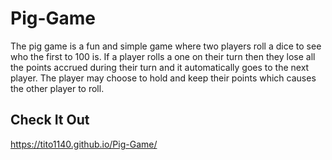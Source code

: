 # Pig-Game
The pig game is a fun and simple game where two players roll a dice to see who the first to 100 is. If a player rolls a one on their turn then they lose all the points accrued during their turn and it automatically goes to the next player. The player may choose to hold and keep their points which causes the other player to roll.
## Check It Out
https://tito1140.github.io/Pig-Game/
